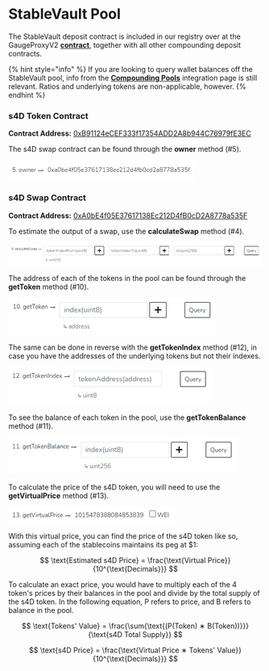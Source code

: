# StableVault Pool

The StableVault deposit contract is included in our registry over at the GaugeProxyV2 [**contract**](https://cchain.explorer.avax.network/address/0x215D5eDEb6A6a3f84AE9d72962FEaCCdF815BF27/read-contract), together with all other compounding deposit contracts.

{% hint style="info" %}
If you are looking to query wallet balances off the StableVault pool, info from the [**Compounding Pools**](compounding-pools.md) integration page is still relevant. Ratios and underlying tokens are non-applicable, however.
{% endhint %}

### s4D Token Contract

**Contract Address:** [0xB91124eCEF333f17354ADD2A8b944C76979fE3EC](https://cchain.explorer.avax.network/address/0xB91124eCEF333f17354ADD2A8b944C76979fE3EC/read-contract)

The s4D swap contract can be found through the **owner** method (#5).

![](../../.gitbook/assets/Integrations6.png)

### s4D Swap Contract

**Contract Address:** [0xA0bE4f05E37617138Ec212D4fB0cD2A8778a535F](https://cchain.explorer.avax.network/address/0xA0bE4f05E37617138Ec212D4fB0cD2A8778a535F/read-contract)

To estimate the output of a swap, use the **calculateSwap** method (#4).

![](../../.gitbook/assets/Integrations7.png)

The address of each of the tokens in the pool can be found through the **getToken** method (#10).

![](../../.gitbook/assets/Integrations8.png)

The same can be done in reverse with the **getTokenIndex** method (#12), in case you have the addresses of the underlying tokens but not their indexes.

![](../../.gitbook/assets/Integrations9.png)

To see the balance of each token in the pool, use the **getTokenBalance** method (#11).

![](../../.gitbook/assets/Integrations10.png)

To calculate the price of the s4D token, you will need to use the **getVirtualPrice** method (#13).

![](../../.gitbook/assets/Integrations11.png)

With this virtual price, you can find the price of the s4D token like so, assuming each of the stablecoins maintains its peg at $1:

$$
\text{Estimated s4D Price} = \frac{\text{Virtual Price}} {10^{\text{Decimals}}}
$$

To calculate an exact price, you would have to multiply each of the 4 token's prices by their balances in the pool and divide by the total supply of the s4D token. In the following equation, P refers to price, and B refers to balance in the pool.

$$
\text{Tokens' Value} = \frac{\sum{\text{(P(Token) ∗ B(Token))}}} {\text{s4D Total Supply}}
$$

$$
\text{s4D Price} = \frac{\text{Virtual Price ∗ Tokens' Value}} {10^{\text{Decimals}}}
$$
